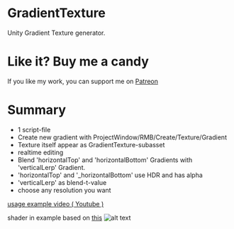 # GradientTexture
Unity Gradient Texture generator.

# Like it? Buy me a candy
If you like my work, you can support me on [Patreon](https://www.patreon.com/mitaywalle)

# Summary
- 1 script-file
- Create new gradient with ProjectWindow/RMB/Create/Texture/Gradient 
- Texture itself appear as GradientTexture-subasset
- realtime editing
- Blend 'horizontalTop' and 'horizontalBottom' Gradients with 'verticalLerp' Gradient.
- 'horizontalTop' and '_horizontalBottom' use HDR and has alpha
- 'verticalLerp' as blend-t-value
- choose any resolution you want

[usage example video ( Youtube )](https://youtu.be/LmBBTqhpsbw)

shader in example based on [this](https://simonschreibt.de/gat/fallout-4-the-mushroom-case/)
![alt text](https://github.com/mitay-walle/GradientTexture/blob/main/Documentation/Inspector_preview.png?raw=true)
